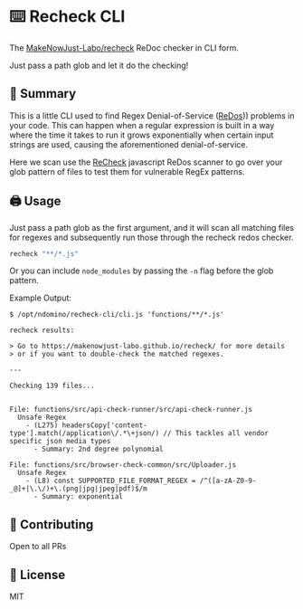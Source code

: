 # ⌨️ Recheck CLI

The [MakeNowJust-Labo/recheck](https://github.com/MakeNowJust-Labo/recheck) ReDoc checker in CLI form.

Just pass a path glob and let it do the checking!

## 📑 Summary

This is a little CLI used to find Regex Denial-of-Service ([ReDos](https://en.wikipedia.org/wiki/ReDoS))) problems in your code. This can happen when a regular expression is built in a way where the time it takes to run it grows exponentially when certain input strings are used, causing the aforementioned denial-of-service.

Here we scan use the [ReCheck](https://github.com/MakeNowJust-Labo/recheck) javascript ReDos scanner to go over your glob pattern of files to test them for vulnerable RegEx patterns.

## 🖨️ Usage

Just pass a path glob as the first argument, and it will scan all matching files for regexes and subsequently run those through the recheck redos checker.

```bash
recheck "**/*.js"
```

Or you can include `node_modules` by passing the `-n` flag before the glob pattern.

Example Output:

```
$ /opt/ndomino/recheck-cli/cli.js 'functions/**/*.js'

recheck results:

> Go to https://makenowjust-labo.github.io/recheck/ for more details
> or if you want to double-check the matched regexes.

---

Checking 139 files...


File: functions/src/api-check-runner/src/api-check-runner.js
  Unsafe Regex
    - (L275) headersCopy['content-type'].match(/application\/.*\+json/) // This tackles all vendor specific json media types
      - Summary: 2nd degree polynomial

File: functions/src/browser-check-common/src/Uploader.js
  Unsafe Regex
    - (L8) const SUPPORTED_FILE_FORMAT_REGEX = /^([a-zA-Z0-9-_@]+|\.\/)+\.(png|jpg|jpeg|pdf)$/m
      - Summary: exponential
```

## 🚧 Contributing

Open to all PRs

## 📝 License

MIT
